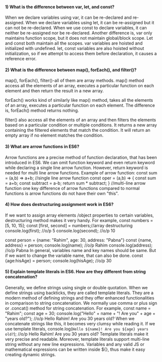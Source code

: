 #### 1) What is the difference between var, let, and const?
When we declare variables using var, it can be re-declared and re-assigned. When we declare variables using let, it can be re-assigned but it can not be re-declared. When we use const to declare variables, it can neither be re-assigned nor be re-declared.
Another difference is, var only maintains function scope, but it does not maintain global/block scope. Let and const both maintain all the scopes.
var variables are hoisted and initialized with undefined. let, const variables are also hoisted without initialization, so if we attempt to access them before declaration, it causes a reference error.

#### 2) What is the difference between map(), forEach(), and filter()? 
map(), forEach(), filter()-all of them are array methods. map() method access all the elements of an array, executes a particular function on each element and then return the result in a new array.

forEach() works kind of similarly like map() method, takes all the elements of an array, executes a particular function on each element. The difference is, forEach() method returns nothing.

filter() also access all the elements of an array and then filters the elements based on a particular condition or multiple conditions. It returns a new array containing the filtered elements that match the condition. It will return an empty array if no element matches the condition.

#### 3) What are arrow functions in ES6?
Arrow functions are a precise method of function declaration, that has been introduced in ES6. We can omit function keyword and even return keyword while declaring a single line arrow function. However, return keyword is needed for multi line arrow functions.
Example of arrow function:
const sum = (a,b) => a+b; //single line arrow function
const oper = (a,b) => {
        const sum = a+b;
        const subtract = a-b;
        return sum * subtract;
} //multi-line arrow function
one key difference of arrow functions compared to normal functions is arrow functions do not have their own "this".

#### 4) How does destructuring assignment work in ES6?
If we want to assign array elements /object properties to certain variables, destructuring method makes it very handy. For example,
const numbers = [5, 10, 15];
const [first, second] = numbers;//array destructuring
console.log(first);  //o/p 5
console.log(second);  //o/p 10

const person = {name: "Rahim", age: 30, address: "Pabna"}
const {name, address} = person;
console.log(name); //o/p Rahim
console.log(address); //o/p Pabna
In general, variables name and key names should be same. But if we want to change the variable name, that can also be done.
const {age:hisAge} = person;
console.log(hisAge); //o/p 30

#### 5) Explain template literals in ES6. How are they different from string concatenation?
Generally, we define strings using single or double quotation. When we define strings using backticks, they are called template literals. They are a modern method of defining strings and they offer enhanced functionalities in comparison to string concatenation.
We normally use comma or plus sign or .concat() method for string concatenation. For example,
const name = "Rahim";
const age = 30;
console.log("Hello" + name + "! Are you" + age + "years old?");
//o/p Hello Rahim! Are you 30 years old? 
When we concatenate strings like this, it becomes very clumsy while reading it. If we use template literals, 
console.log(`Hello ${name}! Are you ${age} years old?`);
//o/p Hello Rahim! Are you 30 years old? 
Template literals make it very precise and readable. Moreover, template literals support multi-line string without any new line expressions. Variables and any valid JS or mathematical expressions can be written inside ${}, thus make it easy creating dynamic strings.